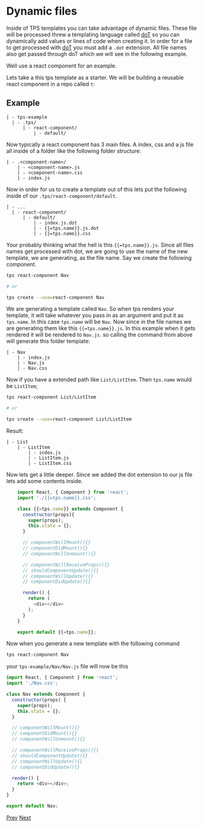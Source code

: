 # Dynamic files

Inside of TPS templates you can take advantage of dynamic files. These file will be processed threw a templating language called [doT](http://olado.github.io/doT/index.html)
 so you can dynamically add values or lines of code when creating it. In order for a file to get processed with [doT](http://olado.github.io/doT/index.html)
 you must add a `.dot` extension. All file names also get passed through doT which we will see in the following example.

Well use a react component for an example.

Lets take a this tps template as a starter. We will be building a reusable react component in a repo called `t`:

## Example

    | - tps-example
      | - .tps/
          | - react-component/
              | - default/

Now typically a react component has 3 main files. A index, css and a js file all inside of a folder like the following folder structure:

    | - .<component-name>/
        | - <component-name>.js
        | - <component-name>.css
        | - index.js

Now in order for us to create a template out of this lets put the following inside of our `.tps/react-component/default`.

    | - ...
      | - react-component/
          | - default/
              | - index.js.dot
              | - {{=tps.name}}.js.dot
              | - {{=tps.name}}.css

Your probably thinking what the hell is this `{{=tps.name}}.js`. Since all files names get processed with dot, we are going to use the name of the new template, we are generating, as the file name. Say we create the following component.

```bash
tps react-component Nav

# or

tps create --use=react-component Nav
```

We are generating a template called `Nav`. So when tps renders your template, it will take whatever you pass in as an argument and put it as `tps.name`.
In this case `tps.name` will be `Nav`. Now since in the file names we are generating them like this `{{=tps.name}}.js`. In this example when it gets rendered it will be rendered to `Nav.js`. so calling the command from above will generate this folder template:

    | - Nav
        | - index.js
        | - Nav.js
        | - Nav.css

Now if you have a extended path like `List/ListItem`. Then `tps.name` would be `ListItem`;

```bash
tps react-component List/ListItem

# or

tps create --use=react-component List/ListItem
```

Result:

    | - List
        | - ListItem
            | - index.js
            | - ListItem.js
            | - ListItem.css

Now lets get a little deeper. Since we added the dot extension to our js file lets add some contents inside.

```javascript
    import React, { Component } from 'react';
    import './{{=tps.name}}.css';

    class {{=tps.name}} extends Component {
      constructor(props){
        super(props);
        this.state = {};
      }

      // componentWillMount(){}
      // componentDidMount(){}
      // componentWillUnmount(){}

      // componentWillReceiveProps(){}
      // shouldComponentUpdate(){}
      // componentWillUpdate(){}
      // componentDidUpdate(){}

      render() {
        return (
          <div></div>
        );
      }
    }

    export default {{=tps.name}};
```

Now when you generate a new template with the following command

```bash
tps react-component Nav
```

your `tps-example/Nav/Nav.js` file will now be this

```javascript
import React, { Component } from 'react';
import './Nav.css';

class Nav extends Component {
  constructor(props) {
    super(props);
    this.state = {};
  }

  // componentWillMount(){}
  // componentDidMount(){}
  // componentWillUnmount(){}

  // componentWillReceiveProps(){}
  // shouldComponentUpdate(){}
  // componentWillUpdate(){}
  // componentDidUpdate(){}

  render() {
    return <div></div>;
  }
}

export default Nav;
```

[Prev](./packages.md)
[Next](./settings/index.md)
